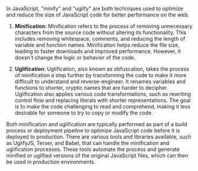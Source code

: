In JavaScript, "minify" and "uglify" are both techniques used to optimize and reduce the size of JavaScript code for better performance on the web. 

1. **Minification**: Minification refers to the process of removing unnecessary characters from the source code without altering its functionality. This includes removing whitespace, comments, and reducing the length of variable and function names. Minification helps reduce the file size, leading to faster downloads and improved performance. However, it doesn't change the logic or behavior of the code.

2. **Uglification**: Uglification, also known as obfuscation, takes the process of minification a step further by transforming the code to make it more difficult to understand and reverse-engineer. It renames variables and functions to shorter, cryptic names that are harder to decipher. Uglification also applies various code transformations, such as rewriting control flow and replacing literals with shorter representations. The goal is to make the code challenging to read and comprehend, making it less desirable for someone to try to copy or modify the code.

Both minification and uglification are typically performed as part of a build process or deployment pipeline to optimize JavaScript code before it is deployed to production. There are various tools and libraries available, such as UglifyJS, Terser, and Babel, that can handle the minification and uglification processes. These tools automate the process and generate minified or uglified versions of the original JavaScript files, which can then be used in production environments.